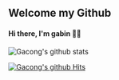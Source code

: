 ## Welcome my Github

#### Hi there, I'm gabin 🤞🏻


![Gacong's github stats](https://github-readme-stats.vercel.app/api?username=choigabin&theme=material-palenight&show_icons=true)


[![Gacong's github Hits](https://hits.seeyoufarm.com/api/count/incr/badge.svg?url=https%3A%2F%2Fgithub.com%2Fchoigabin&count_bg=%23F5DF4D&title_bg=%23939597&icon=&icon_color=%23E7E7E7&title=hits&edge_flat=false)](https://hits.seeyoufarm.com)
